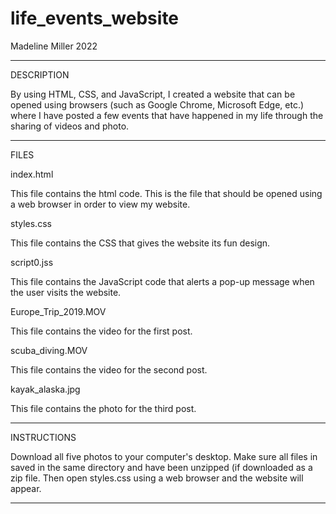 # life_events_website

Madeline Miller
2022

------------
DESCRIPTION

By using HTML, CSS, and JavaScript, I created a website that can be opened using browsers (such as Google Chrome, 
Microsoft Edge, etc.) where I have posted a few events that have happened in my life through the sharing of videos and photo. 


------------
FILES

index.html

This file contains the html code. This is the file that should be opened using a web browser in order to view my website. 


styles.css

This file contains the CSS that gives the website its fun design. 


script0.jss

This file contains the JavaScript code that alerts a pop-up message when the user visits the website. 


Europe_Trip_2019.MOV

This file contains the video for the first post. 


scuba_diving.MOV

This file contains the video for the second post. 


kayak_alaska.jpg

This file contains the photo for the third post.


------------
INSTRUCTIONS

Download all five photos to your computer's desktop. Make sure all files in saved in the same directory and have been unzipped (if downloaded as a zip file. 
Then open styles.css using a web browser and the website will appear. 


------------
